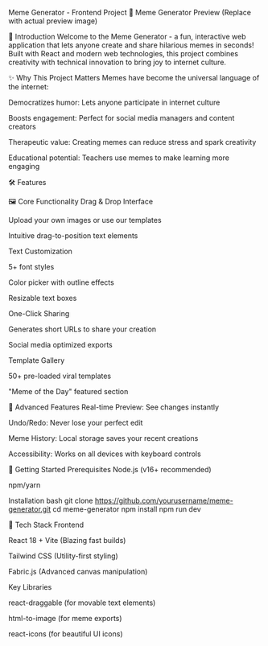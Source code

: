 Meme Generator - Frontend Project 🚀
Meme Generator Preview (Replace with actual preview image)

🌟 Introduction
Welcome to the Meme Generator - a fun, interactive web application that lets anyone create and share hilarious memes in seconds! Built with React and modern web technologies, this project combines creativity with technical innovation to bring joy to internet culture.

✨ Why This Project Matters
Memes have become the universal language of the internet:

Democratizes humor: Lets anyone participate in internet culture

Boosts engagement: Perfect for social media managers and content creators

Therapeutic value: Creating memes can reduce stress and spark creativity

Educational potential: Teachers use memes to make learning more engaging

🛠️ Features

🖼️ Core Functionality
Drag & Drop Interface

Upload your own images or use our templates

Intuitive drag-to-position text elements

Text Customization

5+ font styles

Color picker with outline effects

Resizable text boxes

One-Click Sharing

Generates short URLs to share your creation

Social media optimized exports

Template Gallery

50+ pre-loaded viral templates

"Meme of the Day" featured section

🎯 Advanced Features
Real-time Preview: See changes instantly

Undo/Redo: Never lose your perfect edit

Meme History: Local storage saves your recent creations

Accessibility: Works on all devices with keyboard controls

🚀 Getting Started
Prerequisites
Node.js (v16+ recommended)

npm/yarn

Installation
bash
git clone https://github.com/yourusername/meme-generator.git
cd meme-generator
npm install
npm run dev

🧰 Tech Stack
Frontend

React 18 + Vite (Blazing fast builds)

Tailwind CSS (Utility-first styling)

Fabric.js (Advanced canvas manipulation)

Key Libraries

react-draggable (for movable text elements)

html-to-image (for meme exports)

react-icons (for beautiful UI icons)
